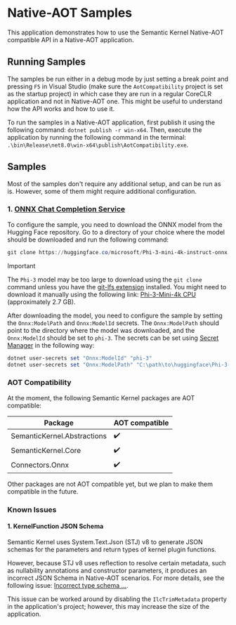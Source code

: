 ﻿# Native-AOT Samples
This application demonstrates how to use the Semantic Kernel Native-AOT compatible API in a Native-AOT application.

## Running Samples
The samples be run either in a debug mode by just setting a break point and pressing `F5` in Visual Studio (make sure the `AotCompatibility` project is set as the startup project) in which case they are run in a regular CoreCLR application and not in Native-AOT one. This might be useful to understand how the API works and how to use it.

To run the samples in a Native-AOT application, first publish it using the following command: `dotnet publish -r win-x64`. Then, execute the application by running the following command in the terminal: `.\bin\Release\net8.0\win-x64\publish\AotCompatibility.exe`.  

## Samples
Most of the samples don't require any additional setup, and can be run as is. However, some of them might require additional configuration.

### 1. [ONNX Chat Completion Service](./OnnxChatCompletionSamples.cs)
To configure the sample, you need to download the ONNX model from the Hugging Face repository. Go to a directory of your choice where the model should be downloaded and run the following command:
```powershell
git clone https://huggingface.co/microsoft/Phi-3-mini-4k-instruct-onnx
```

> [!IMPORTANT]
The `Phi-3` model may be too large to download using the `git clone` command unless you have the [git-lfs extension](https://git-lfs.com/) installed. 
You might need to download it manually using the following link: [Phi-3-Mini-4k CPU](https://huggingface.co/microsoft/Phi-3-mini-4k-instruct-onnx/resolve/main/cpu_and_mobile/cpu-int4-rtn-block-32/phi3-mini-4k-instruct-cpu-int4-rtn-block-32.onnx.data?download=true) (approximately 2.7 GB).

After downloading the model, you need to configure the sample by setting the `Onnx:ModelPath` and `Onnx:ModelId` secrets. 
The `Onnx:ModelPath` should point to the directory where the model was downloaded, and the `Onnx:ModelId` should be set to `phi-3`.
The secrets can be set using [Secret Manager](https://learn.microsoft.com/en-us/aspnet/core/security/app-secrets#secret-manager) in the following way:
```powershell
dotnet user-secrets set "Onnx:ModelId" "phi-3"
dotnet user-secrets set "Onnx:ModelPath" "C:\path\to\huggingface\Phi-3-mini-4k-instruct-onnx\cpu_and_mobile\cpu-int4-rtn-block-32" 
```

### AOT Compatibility
At the moment, the following Semantic Kernel packages are AOT compatible:

| Package                   | AOT compatible |  
|--------------------------|----------------|  
| SemanticKernel.Abstractions | ✔️              |  
| SemanticKernel.Core         | ✔️              |  
| Connectors.Onnx            | ✔️              |  

Other packages are not AOT compatible yet, but we plan to make them compatible in the future.

### Known Issues
#### 1. KernelFunction JSON Schema
Semantic Kernel uses System.Text.Json (STJ) v8 to generate JSON schemas for the parameters and return types of kernel plugin functions.

However, because STJ v8 uses reflection to resolve certain metadata, such as nullability annotations and constructor parameters,
it produces an incorrect JSON Schema in Native-AOT scenarios. For more details, see the following issue: [Incorrect type schema ...](https://github.com/eiriktsarpalis/stj-schema-mapper/issues/7).

This issue can be worked around by disabling the `IlcTrimMetadata` property in the application's project; however, this may increase the size of the application.